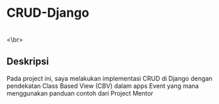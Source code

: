 # CRUD-Django
<br> <\br>

## Deskripsi
Pada project ini, saya melakukan implementasi CRUD di Django dengan pendekatan Class Based View (CBV) dalam apps Event yang mana menggunakan panduan contoh dari Project Mentor
